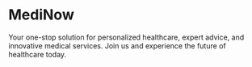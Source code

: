 # MediNow

Your one-stop solution for personalized healthcare, expert advice, and innovative medical services. Join us and experience the future of healthcare today.
